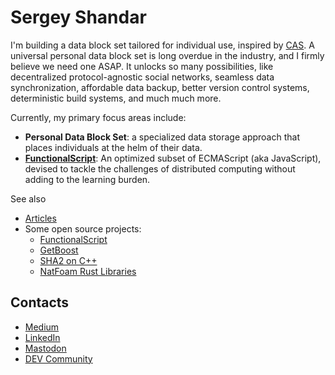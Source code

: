 # Sergey Shandar

I'm building a data block set tailored for individual use, inspired by [CAS](https://en.wikipedia.org/wiki/Content-addressable_storage). A universal personal data block set is long overdue in the industry, and I firmly believe we need one ASAP. It unlocks so many possibilities, like decentralized protocol-agnostic social networks, seamless data synchronization, affordable data backup, better version control systems, deterministic build systems, and much much more.

Currently, my primary focus areas include:

- **Personal Data Block Set**: a specialized data storage approach that places individuals at the helm of their data.
- **[FunctionalScript](https://github.com/functionalscript/functionalscript)**: An optimized subset of ECMAScript (aka JavaScript), devised to tackle the challenges of distributed computing without adding to the learning burden.

See also

- [Articles](./articles)
- Some open source projects:
  - [FunctionalScript](https://github.com/functionalscript/functionalscript)
  - [GetBoost](https://github.com/sergey-shandar/getboost)
  - [SHA2 on C++](https://github.com/sergey-shandar/sha2)
  - [NatFoam Rust Libraries](https://github.com/natfoam/lib)

## Contacts

- [Medium](https://medium.com/@sergeyshandar)
- [LinkedIn](https://www.linkedin.com/in/sergeyshandar/)
- [Mastodon](https://techhub.social/@functionalscript)
- [DEV Community](https://dev.to/sergeyshandar)
